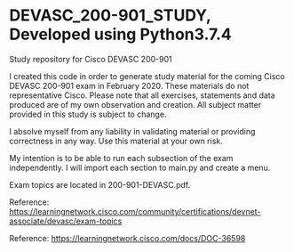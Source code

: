 # DEVASC_200-901_STUDY, Developed using Python3.7.4
Study repository for Cisco DEVASC 200-901

I created this code in order to generate study material for the coming Cisco DEVASC 200-901 exam in February 2020.  These materials do not representative Cisco. Please note that all exercises, statements and data produced are of my own observation and creation. All subject matter provided in this study is subject to change.

I absolve myself from any liability in validating material or providing correctness in any way. Use this material at your own risk.

My intention is to be able to run each subsection of the exam independently.  I will import each section to main.py and create a menu.

Exam topics are located in 200-901-DEVASC.pdf.

Reference: https://learningnetwork.cisco.com/community/certifications/devnet-associate/devasc/exam-topics

Reference: https://learningnetwork.cisco.com/docs/DOC-36598


